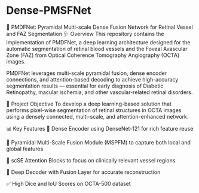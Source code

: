 # Dense-PMSFNet
🧠 PMDFNet: Pyramidal Multi-scale Dense Fusion Network for Retinal Vessel and FAZ Segmentation
🩺 Overview
This repository contains the implementation of PMDFNet, a deep learning architecture designed for the automatic segmentation of retinal blood vessels and the Foveal Avascular Zone (FAZ) from Optical Coherence Tomography Angiography (OCTA) images.

PMDFNet leverages multi-scale pyramidal fusion, dense encoder connections, and attention-based decoding to achieve high-accuracy segmentation results — essential for early diagnosis of Diabetic Retinopathy, macular ischemia, and other vascular-related retinal disorders.

🎯 Project Objective
To develop a deep learning-based solution that performs pixel-wise segmentation of retinal structures in OCTA images using a densely connected, multi-scale, and attention-enhanced network.

📊 Key Features
🔗 Dense Encoder using DenseNet-121 for rich feature reuse

🔺 Pyramidal Multi-Scale Fusion Module (MSPFM) to capture both local and global features

🧠 scSE Attention Blocks to focus on clinically relevant vessel regions

🔄 Deep Decoder with Fusion Layer for accurate reconstruction

✅ High Dice and IoU Scores on OCTA-500 dataset
